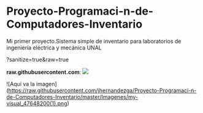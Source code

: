 # Proyecto-Programaci-n-de-Computadores-Inventario
Mi primer proyecto.Sistema simple de inventario para laboratorios de ingeniería eléctrica y mecánica UNAL 

?sanitize=true&raw=true


**raw.githubusercontent.com**:
<img src="https://raw.githubusercontent.com/jhernandezga/Proyecto-Programaci-n-de-Computadores-Inventario/master/Imagenes/my-visual_47648200%20(1).png?sanitize=true&raw=true" />

![Aquí va la imagen]
(https://raw.githubusercontent.com/jhernandezga/Proyecto-Programaci-n-de-Computadores-Inventario/master/Imagenes/my-visual_47648200(1).png)
